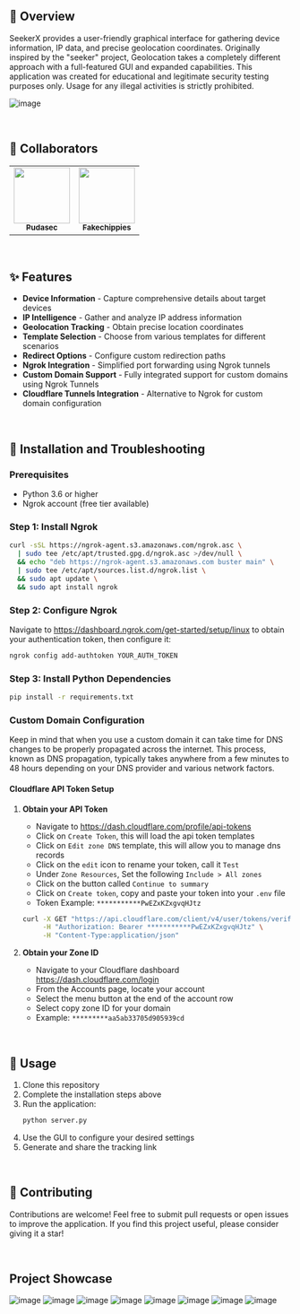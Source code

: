 ## 👋 Overview

SeekerX provides a user-friendly graphical interface for gathering device information, IP data, and precise geolocation coordinates. Originally inspired by the "seeker" project, Geolocation takes a completely different approach with a full-featured GUI and expanded capabilities. This application was created for educational and legitimate security testing purposes only. Usage for any illegal activities is strictly prohibited.

![image](https://github.com/user-attachments/assets/a2f414bb-e05f-400a-a7a0-285126407b02)

<br>

## 👥 Collaborators

<table>
  <tr>
    <td align="center">
      <a href="https://github.com/06c00306-614f-4b6a-89c0-9f495ffba9a5">
        <img src="https://github.com/06c00306-614f-4b6a-89c0-9f495ffba9a5.png" width="100px;" alt=""/><br />
        <sub><b>Pudasec</b></sub>
      </a>
    </td>
    <td align="center">
      <a href="https://github.com/Fakechippies">
        <img src="https://github.com/Fakechippies.png" width="100px;" alt=""/><br />
        <sub><b>Fakechippies</b></sub>
      </a>
    </td>
  </tr>
</table>

<br>

## ✨ Features
- **Device Information** - Capture comprehensive details about target devices
- **IP Intelligence** - Gather and analyze IP address information
- **Geolocation Tracking** - Obtain precise location coordinates
- **Template Selection** - Choose from various templates for different scenarios
- **Redirect Options** - Configure custom redirection paths
- **Ngrok Integration** - Simplified port forwarding using Ngrok tunnels
- **Custom Domain Support** - Fully integrated support for custom domains using Ngrok Tunnels
- **Cloudflare Tunnels Integration** - Alternative to Ngrok for custom domain configuration

<br>

## 🔧 Installation and Troubleshooting

### Prerequisites

- Python 3.6 or higher
- Ngrok account (free tier available)

### Step 1: Install Ngrok

```bash
curl -sSL https://ngrok-agent.s3.amazonaws.com/ngrok.asc \
  | sudo tee /etc/apt/trusted.gpg.d/ngrok.asc >/dev/null \
  && echo "deb https://ngrok-agent.s3.amazonaws.com buster main" \
  | sudo tee /etc/apt/sources.list.d/ngrok.list \
  && sudo apt update \
  && sudo apt install ngrok
```

### Step 2: Configure Ngrok

Navigate to https://dashboard.ngrok.com/get-started/setup/linux to obtain your authentication token, then configure it:

```bash
ngrok config add-authtoken YOUR_AUTH_TOKEN
```

### Step 3: Install Python Dependencies

```bash
pip install -r requirements.txt
```

### Custom Domain Configuration

Keep in mind that when you use a custom domain it can take time for DNS changes to be properly propagated across the internet. This process, known as DNS propagation, typically takes anywhere from a few minutes to 48 hours depending on your DNS provider and various network factors.

#### Cloudflare API Token Setup

1. **Obtain your API Token**
   - Navigate to https://dash.cloudflare.com/profile/api-tokens 
   - Click on `Create Token`, this will load the api token templates
   - Click on `Edit zone DNS` template, this will allow you to manage dns records
   - Click on the `edit` icon to rename your token, call it `Test`
   - Under `Zone Resources`, Set the following `Include > All zones`
   - Click on the button called `Continue to summary`
   - Click on `Create token`, copy and paste your token into your `.env` file 
   - Token Example: `***********PwEZxKZxgvqHJtz`

   ```bash
   curl -X GET "https://api.cloudflare.com/client/v4/user/tokens/verify" \
        -H "Authorization: Bearer ***********PwEZxKZxgvqHJtz" \
        -H "Content-Type:application/json"
   ```

2. **Obtain your Zone ID**
   - Navigate to your Cloudflare dashboard https://dash.cloudflare.com/login
   - From the Accounts page, locate your account
   - Select the menu button at the end of the account row
   - Select copy zone ID for your domain
   - Example: `*********aa5ab33705d905939cd`
  
<br>

## 📖 Usage

1. Clone this repository
2. Complete the installation steps above
3. Run the application:
   ```bash
   python server.py
   ```
4. Use the GUI to configure your desired settings
5. Generate and share the tracking link

<br>

## 🤝 Contributing

Contributions are welcome! Feel free to submit pull requests or open issues to improve the application. If you find this project useful, please consider giving it a star!

<br>

## Project Showcase
![image](https://github.com/user-attachments/assets/a2f414bb-e05f-400a-a7a0-285126407b02)
![image](https://github.com/user-attachments/assets/4964e4d3-806e-4739-987e-ad33cdaf12be)
![image](https://github.com/user-attachments/assets/10f3a8ec-6671-4f42-addd-2415f2f32085)
![image](https://github.com/user-attachments/assets/16b0d42b-9d6f-4ea6-97aa-a1fbfef09ead)
![image](https://github.com/user-attachments/assets/1fbf105e-60e3-43e4-b693-ab0ed508fed6)
![image](https://github.com/user-attachments/assets/7aba4c41-f59d-4267-9b00-f3c2691515ab)
![image](https://github.com/user-attachments/assets/3294bfa6-65a0-489b-9945-a7cef390eaf7)
![image](https://github.com/user-attachments/assets/9a5e226d-d151-4dfa-bede-33c658e68752)









